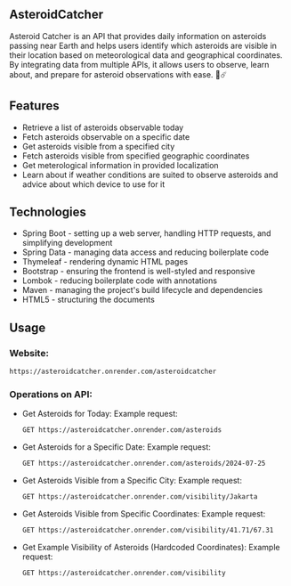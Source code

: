 ##   AsteroidCatcher 
Asteroid Catcher is an API that provides daily information on asteroids passing near Earth and helps users identify which asteroids are visible in their location based on meteorological data and geographical coordinates. By integrating data from multiple APIs, it allows users to observe, learn about, and prepare for asteroid observations with ease. 🔭☄️
## Features
<ul>
<li>Retrieve a list of asteroids observable today</li>
<li>Fetch asteroids observable on a specific date</li>
<li>Get asteroids visible from a specified city</li>
<li>Fetch asteroids visible from specified geographic coordinates</li>
<li>Get meterological information in provided localization</li>
<li>Learn about if weather conditions are suited to observe asteroids and advice about which device to use for it</li>
</ul>

## Technologies
<ul>
<li>Spring Boot - setting up a web server, handling HTTP requests, and simplifying development</li>
<li>Spring Data - managing data access and reducing boilerplate code</li>
<li>Thymeleaf - rendering dynamic HTML pages</li>
<li>Bootstrap - ensuring the frontend is well-styled and responsive</li>
<li>Lombok - reducing boilerplate code with annotations</li>
<li>Maven - managing the project's build lifecycle and dependencies</li>
<li>HTML5 - structuring the documents</li>
</ul>

## Usage
### Website:
```bash
https://asteroidcatcher.onrender.com/asteroidcatcher
```
### Operations on API:
<ul>
<li>Get Asteroids for Today:
Example request: 
  
```bash
GET https://asteroidcatcher.onrender.com/asteroids
```

</li>
<li>Get Asteroids for a Specific Date:
Example request: 
  
```bash
GET https://asteroidcatcher.onrender.com/asteroids/2024-07-25
```

</li>
<li>Get Asteroids Visible from a Specific City:
Example request: 
  
```bash
GET https://asteroidcatcher.onrender.com/visibility/Jakarta
```

</li>
<li>
Get Asteroids Visible from Specific Coordinates:
Example request: 
  
```bash
GET https://asteroidcatcher.onrender.com/visibility/41.71/67.31
```

</li>
<li>Get Example Visibility of Asteroids (Hardcoded Coordinates):
Example request:
  
```bash
GET https://asteroidcatcher.onrender.com/visibility
```

</li>
